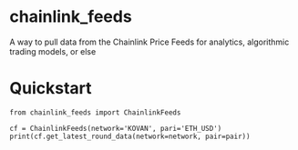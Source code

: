 # chainlink_feeds

A way to pull data from the Chainlink Price Feeds for analytics, algorithmic trading models, or else

# Quickstart

```
from chainlink_feeds import ChainlinkFeeds

cf = ChainlinkFeeds(network='KOVAN', pari='ETH_USD')
print(cf.get_latest_round_data(network=network, pair=pair))
```

